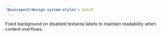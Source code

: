 ```yaml
---
'@swisspost/design-system-styles': patch
---
```


Fixed background on disabled textarea labels to maintain readability when content overflows.
